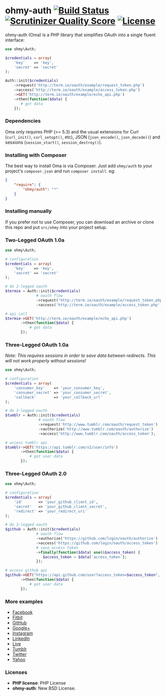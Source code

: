 ohmy-auth [![Build Status](https://travis-ci.org/sudocode/ohmy-auth.png?branch=master)](https://travis-ci.org/sudocode/ohmy-auth) [![Scrutinizer Quality Score](https://scrutinizer-ci.com/g/sudocode/ohmy-auth/badges/quality-score.png?s=0db8fb20410f28980d8590745312957522b71f0e)](https://scrutinizer-ci.com/g/sudocode/ohmy-auth/) [![License](https://poser.pugx.org/ohmy/auth/license.png)](https://packagist.org/packages/ohmy/auth)
========

ohmy-auth (Oma) is a PHP library that simplifies OAuth into a single fluent interface:

```php
use ohmy\Auth;

$credentials = array(
    'key'    => 'key',
    'secret' => 'secret'
);

Auth::init($credentials)
    ->request('http://term.ie/oauth/example/request_token.php')
    ->access('http://term.ie/oauth/example/access_token.php')
    ->GET('http://term.ie/oauth/example/echo_api.php')
    ->then(function($data) {
       # got data
    });
```

### Dependencies
Oma only requires PHP (>= 5.3) and the usual extensions for Curl (```curl_init()```, ```curl_setopt()```, etc), JSON (```json_encode()```, ```json_decode()```) and sessions (```session_start()```, ```session_destroy()```).

### Installing with Composer
The best way to install Oma is via Composer. Just add ```ohmy/auth``` to your project's ```composer.json``` and run ```composer install```. eg:
```json
{
    "require": {
        "ohmy/auth": "*"
    }
}
```

### Installing manually
If you prefer not to use Composer, you can download an archive or clone this repo and put ```src/ohmy``` into your project setup.

### Two-Legged OAuth 1.0a
```php
use ohmy\Auth;

# configuration
$credentials = array(
    'key'    => 'key',
    'secret' => 'secret'
);

# do 2-legged oauth
$termie = Auth::init($credentials)
              # oauth flow
              ->request('http://term.ie/oauth/example/request_token.php')
              ->access('http://term.ie/oauth/example/access_token.php')

# api call
$termie->GET('http://term.ie/oauth/example/echo_api.php')
       ->then(function($data) {
           # got data
       });
```

### Three-Legged OAuth 1.0a
*Note: This requires sessions in order to save data between redirects. This will not work properly without sessions!*
```php
use ohmy\Auth;

# configuration
$credentials = array(
    'consumer_key'    => 'your_consumer_key',
    'consumer_secret' => 'your_consumer_secret',
    'callback'        => 'your_callback_url'
);

# do 3-legged oauth
$tumblr = Auth::init($credentials)
               # oauth flow
               ->request('http://www.tumblr.com/oauth/request_token')
               ->authorize('http://www.tumblr.com/oauth/authorize')
               ->access('http://www.tumblr.com/oauth/access_token');

# access tumblr api
$tumblr->GET('https://api.tumblr.com/v2/user/info')
       ->then(function($data) {
           # got user data
       });
```

### Three-Legged OAuth 2.0
```php
use ohmy\Auth;

# configuration
$credentials = array(
    'id'       => 'your_github_client_id',
    'secret'   => 'your_github_client_secret',
    'redirect' => 'your_redirect_uri'
);

# do 3-legged oauth
$github = Auth::init($credentials)
              # oauth flow
              ->authorize('https://github.com/login/oauth/authorize')
              ->access('https://github.com/login/oauth/access_token')
              # save access token
              ->finally(function($data) use(&$access_token) {
                 $access_token = $data['access_token'];
              });

# access github api
$github->GET("https://api.github.com/user?access_token=$access_token", null, array('User-Agent' => 'ohmy-auth'))
       ->then(function($data) {
           # got user data
       });
```
### More examples
 - [Facebook](https://github.com/sudocode/ohmy-auth/blob/master/examples/facebook.php)
 - [Fitbit](https://github.com/sudocode/ohmy-auth/blob/master/examples/fitbit.php)
 - [GitHub](https://github.com/sudocode/ohmy-auth/blob/master/examples/github.php)
 - [Google+](https://github.com/sudocode/ohmy-auth/blob/master/examples/google.php)
 - [Instagram](https://github.com/sudocode/ohmy-auth/blob/master/examples/instagram.php)
 - [LinkedIn](https://github.com/sudocode/ohmy-auth/blob/master/examples/linkedin.php)
 - [Live](https://github.com/sudocode/ohmy-auth/blob/master/examples/live.php)
 - [Tumblr](https://github.com/sudocode/ohmy-auth/blob/master/examples/tumblr.php)
 - [Twitter](https://github.com/sudocode/ohmy-auth/blob/master/examples/twitter.php)
 - [Yahoo](https://github.com/sudocode/ohmy-auth/blob/master/examples/yahoo.php)

### Licenses
 - __PHP license__: PHP License
 - __ohmy-auth__: New BSD License.
